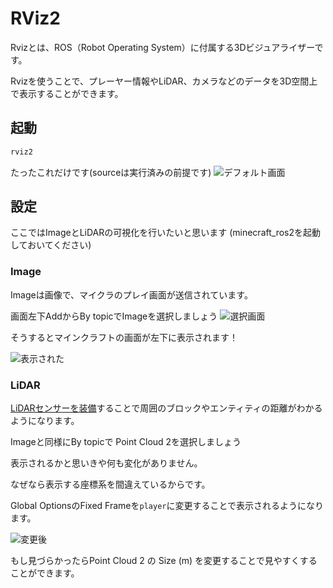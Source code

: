 # RViz2
Rvizとは、ROS（Robot Operating System）に付属する3Dビジュアライザーです。

Rvizを使うことで、プレーヤー情報やLiDAR、カメラなどのデータを3D空間上で表示することができます。

## 起動
```bash
rviz2
```
たったこれだけです(sourceは実行済みの前提です)
![デフォルト画面](/images/tutorial/rviz2_default.png)

## 設定
ここではImageとLiDARの可視化を行いたいと思います
(minecraft_ros2を起動しておいてください)

### Image
Imageは画像で、マイクラのプレイ画面が送信されています。

画面左下AddからBy topicでImageを選択しましょう
![選択画面](/images/tutorial/rviz2_add_image.png)

そうするとマインクラフトの画面が左下に表示されます！

![表示された](/images/tutorial/rviz2_image.png)

### LiDAR
[LiDARセンサーを装備](/jp/documentation/doc_sensors)することで周囲のブロックやエンティティの距離がわかるようになります。

Imageと同様にBy topicで Point Cloud 2を選択しましょう

表示されるかと思いきや何も変化がありません。

なぜなら表示する座標系を間違えているからです。

Global OptionsのFixed Frameを`player`に変更することで表示されるようになります。

![変更後](/images/tutorial/rviz2_fixed_frame.png)

もし見づらかったらPoint Cloud 2 の Size (m) を変更することで見やすくすることができます。

